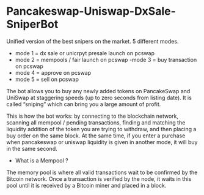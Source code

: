 # Pancakeswap-Uniswap-DxSale-SniperBot
Unified version of the best snipers on the market. 5 different modes.

- mode 1 = dx sale or unicrpyt presale launch on pcswap
- mode 2 = mempools / fair launch on pcswap
-mode 3 = buy transaction on pcswap 
- mode 4 = approve on pcswap 
- mode 5 = sell on pcswap

The bot allows you to buy any newly added tokens on PancakeSwap and UniSwap at staggering speeds (up to zero seconds from listing date). It is called “sniping” which can bring you a large amount of profit.

This is how the bot works: by connecting to the blockchain network, scanning all mempool / pending transactions, finding and matching the liquidity addition of the token you are trying to withdraw, and then placing a buy order on the same block. At the same time, if you enter a purchase when pancakeswap or uniswap liquidity is given in another mode, it will buy in the same second.

- What is a Mempool ?

The memory pool is where all valid transactions wait to be confirmed by the Bitcoin network. Once a transaction is verified by the node, it waits in this pool until it is received by a Bitcoin miner and placed in a block.
